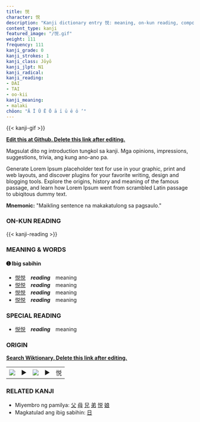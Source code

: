 ```yaml
---
title: 悦
character: 悦
description: "Kanji dictionary entry 悦: meaning, on-kun reading, compounds, origin, related kanji"
content_type: kanji
featured_image: "/悦.gif"
weight: 111
frequency: 111
kanji_grade: 0
kanji_strokes: 1
kanji_class: Jōyō
kanji_jlpt: N1
kanji_radical: 
kanji_reading: 
- DAI
- TAI
- oo-kii
kanji_meaning:
- malaki
chōon: "Ā Ī Ū Ē Ō ā ī ū ē ō ’"
---
```

[//]: # (Don't edit the line below. Kanji animated GIF code is automatically generated.)
{{< kanji-gif >}}

[//]: # (Edit below this line.)

**[Edit this at Github. Delete this link after editing.](https://github.com/tim0g/tim/tree/main/content/kanji/悦/index.md)**

Magsulat dito ng introduction tungkol sa kanji. Mga opinions, impressions, suggestions, trivia, ang kung ano-ano pa.

Generate Lorem Ipsum placeholder text for use in your graphic, print and web layouts, and discover plugins for your favorite writing, design and blogging tools. Explore the origins, history and meaning of the famous passage, and learn how Lorem Ipsum went from scrambled Latin passage to ubiqitous dummy text.
 
**Mnemonic:** "Maikling sentence na makakatulong sa pagsaulo."

### ON-KUN READING

[//]: # (Don't edit the line below. ON-KUN READING code is automatically generated.)
{{< kanji-reading >}}

### MEANING & WORDS

#### ➊ **Ibig sabihin**
  - [悦](../悦)[悦](../悦)　***reading***　meaning
  - [悦](../悦)[悦](../悦)　***reading***　meaning
  - [悦](../悦)[悦](../悦)　***reading***　meaning
  - [悦](../悦)[悦](../悦)　***reading***　meaning

### SPECIAL READING
  - [悦](../悦)[悦](../悦)　***reading***　meaning

### ORIGIN

**[Search Wiktionary. Delete this link after editing.](https://wiktionary.org/wiki/悦)**
<table class="kanji-table"><tr><td>
<img src="60px-悦-bronze.svg.png">
</td><td>▶</td><td>
<img src="60px-悦-oracle.svg.png">
</td><td>▶</td>
<td class="kanji-origin">悦</td>
</tr></table>

### RELATED KANJI
- Miyembro ng pamilya: [父](../父) [母](../母) [兄](../兄) [弟](../弟) [悦](../悦) [娘](../娘)
- Magkatulad ang ibig sabihin: [日](../日)
